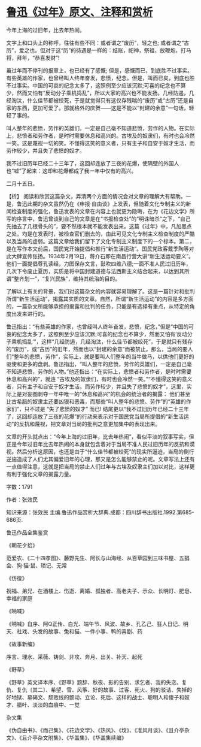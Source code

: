 # [鲁迅《过年》原文、注释和赏析](https://www.vrrw.net/wx/9716.html)

今年上海的过旧年，比去年热闹。

文字上和口头上的称呼，往往有些不同：或者谓之“废历”，轻之也; 或者谓之“古历”，爱之也。但对于这“历”的待遇是一样的：结账，祀神，祭祖，放鞭炮，打马将，拜年，“恭喜发财”!

虽过年而不停刊的报章上，也已经有了感慨; 但是，感慨而已，到底胜不过事实。有些英雄的作家，也曾经叫人终年奋发，悲愤，纪念。但是，叫而已矣，到底也胜不过事实。中国的可哀的纪念太多了，这照例至少应该沉默;可喜的纪念也不算少，然而又怕有“反动分子乘机捣乱”，所以大家的高兴也不能发扬。几经防遏，几经淘汰，什么佳节都被绞死，于是就觉得只有这仅存残喘的“废历”或“古历”还是自家的东西，更加可爱了。那就格外的庆贺——这是不能以“封建的余意”一句话，轻轻了事的。

叫人整年的悲愤，劳作的英雄们，一定是自己毫不知道悲愤，劳作的人物。在实际上，悲愤者和劳作者，是时时需要休息和高兴的。古埃及的奴隶们，有时也会冷然一笑。这是蔑视一切的笑。不懂得这笑的意义者，只有主子和自安于奴才生活，而劳作较少，并且失了悲愤的奴才。

我不过旧历年已经二十三年了，这回却连放了三夜的花爆，使隔壁的外国人也“嘘”了起来：这却和花爆都成了我一年中仅有的高兴。

二月十五日。



【析】 阅读和欣赏这篇杂文，弄清两个方面的情况会对文章的理解大有帮助。一是，鲁迅此期的杂文虽然仍在《申报·自由谈》上发表，但随着文化专制主义的新闻检查制度的强化，鲁迅发表的文章在内容上也就更为隐晦，在为《花边文学》所写的序言中，鲁迅曾谈到自己的文章是在“书报检查处”的“明诛暗杀”之下，“自己先抽去了几根骨头的”，要不然根本就不能发表出来。这篇《过年》中，凡加黑点之处，均是在发表时，被检查官们删去的，由此可见文化专制主义检查制度的严酷以及当局的虚弱。这篇文章给我们留下了文化专制主义制度下的一个标本。第二，是在写作本文前后，国民党开始提倡和推行“新生活运动”。国民党政客戴季陶等对此大肆宣传张扬。1934年2月19日，蒋介石即在南昌行营大讲“新生活运动要义”。他们一面提倡尊孔读经，力图保存文言，鼓吹四维八德;一面不准人民过旧历年，几次下令废止夏历，实质是将中国封建道德与法西斯主义结合起来，以达到其所谓“整齐划一”，“复兴民族”，维持其统治的目的。

了解以上有关的背景，我们对这篇杂文的内容就容易理解了。这是一篇针对和批判所谓“新生活运动”，揭露其实质的文章。自然，所谓“新生活运动”的内容是多方面的，一篇杂文所能够承担的揭露和批判的任务，只能是有选择有重点，从特定的角度出发来进行的。

鲁迅指出：“有些英雄的作家，也曾经叫人终年奋发，悲愤，纪念，”但是“中国的可哀的纪念太多了，这照例至少应该沉默;可喜的纪念也不算少，然而又怕有‘反动分子乘机捣乱’”，这样“几经防遏，几经淘汰，什么佳节都被绞死”，于是就只有残存的“废历”，或“古历”的旧年，然而也以“封建的余意”而被禁止。那么，当局的要人们“整年的悲愤，劳作”，实际上，就是要叫人们整年的当牛做马，以供他们更好的驱使和更多的盘剥。鲁迅指出，“叫人整年的悲愤，劳作的英雄们，一定是自己毫不知道悲愤，劳作的人物。”他还指出：“在实际上，悲愤者和劳作者，是时时需要休息和高兴的”，就连 “古埃及的奴隶们，有时也会冷然一笑。”“不懂得这笑的意义者，只有主子和自安于奴才生活，而劳作较少，并且失了悲愤的奴才”，这里，实际上是对妄图剥夺一年中唯一的“休息和高兴”的机会的统治者的揭露： 他们甚至比古希腊的奴隶主还要凶狠和恶毒，而那些“叫人整年的悲愤、劳作”的“英雄的作家们”，只不过是 “失了悲愤的奴才” 而已! 结尾更以“我不过旧历年已经二十三年了，这回却连放了三夜的花爆”的行动来表示对于国民党当局所提倡的“新生活运动”的反抗和蔑视，把文章对当局的批判之意更加集中的表现出来。

文章的开头就点出：“今年上海的过旧年，比去年热闹”，看似平淡的叙事写实，但正是今年过旧年比去年热闹的本身就包含着对于当局不准人民过旧历年的反抗和漠视。然后分析这原因，也还是由于“什么佳节都被绞死”的现实所逼迫，当局的倒行逆施造成了人们尤其偏爱旧年的心理，那又是怎么能够禁止的呢。文章写法上还有一点值得注意，这就是把当局的禁止人们过年与古埃及奴隶主们加以对比，这样更有利于强化文章的揭露力量。

字数：1791

作者：张效民

知识来源：张效民 主编.鲁迅作品赏析大辞典.成都：四川辞书出版社.1992.第685-686页.

鲁迅作品全集鉴赏

《朝花夕拾》

范爱农、《二十四孝图》、藤野先生、阿长与山海经、从百草园到三味书屋、五猖会、狗·猫·鼠、琐记、无常

《仿徨》

祝福、弟兄、在酒楼上、伤逝、离婚、孤独者、高老夫子、示众、长明灯、肥皂、幸福的家庭

《呐喊》

《呐喊》自序、阿Q正传、白光、端午节、风波、故乡、孔乙己、狂人日记、明天、社戏、头发的故事、兔和猫、一件小事、鸭的喜剧、药

《故事新编》

序言、理水、采薇、铸剑、非攻、奔月、出关、补天、起死

《野草》

《野草》英文译本序、《野草》题辞、秋夜、影的告别、求乞者、我的失恋、复仇、复仇〔其二〕、希望、雪、风筝、好的故事、过客、死火、狗的驳诘、失掉的好地狱、墓碣文、颓败线的颤动、立论、死后、这样的战士、聪明人和傻子和奴才、腊叶、淡淡的血痕中、一觉

杂文集

《伪自由书》、《而己集》、《花边文学》、《热风》、《坟》、《准风月谈》、《且介亭杂文》、《且介亭杂文附集》、《华盖集》、《华盖集续编》

